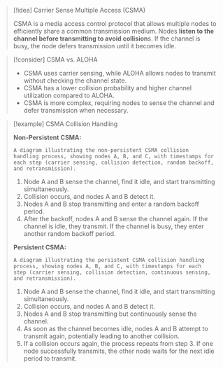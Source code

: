 
> [!idea] Carrier Sense Multiple Access (CSMA)
> 
> CSMA is a media access control protocol that allows multiple nodes to efficiently share a common transmission medium. Nodes **listen to the channel before transmitting to avoid collision**s. If the channel is busy, the node defers transmission until it becomes idle.

> [!consider] CSMA vs. ALOHA
>
> - CSMA uses carrier sensing, while ALOHA allows nodes to transmit without checking the channel state.
> - CSMA has a lower collision probability and higher channel utilization compared to ALOHA.
> - CSMA is more complex, requiring nodes to sense the channel and defer transmission when necessary.


> [!example] CSMA Collision Handling
>
> **Non-Persistent CSMA:**
>
> ```image_goes_here
> A diagram illustrating the non-persistent CSMA collision handling process, showing nodes A, B, and C, with timestamps for each step (carrier sensing, collision detection, random backoff, and retransmission).
> ```
>
> 1. Node A and B sense the channel, find it idle, and start transmitting simultaneously.
> 2. Collision occurs, and nodes A and B detect it.
> 3. Nodes A and B stop transmitting and enter a random backoff period.
> 4. After the backoff, nodes A and B sense the channel again. If the channel is idle, they transmit. If the channel is busy, they enter another random backoff period.
>
> **Persistent CSMA:**
>
> ```image_goes_here
> A diagram illustrating the persistent CSMA collision handling process, showing nodes A, B, and C, with timestamps for each step (carrier sensing, collision detection, continuous sensing, and retransmission).
> ```
>
> 1. Node A and B sense the channel, find it idle, and start transmitting simultaneously.
> 2. Collision occurs, and nodes A and B detect it.
> 3. Nodes A and B stop transmitting but continuously sense the channel.
> 4. As soon as the channel becomes idle, nodes A and B attempt to transmit again, potentially leading to another collision.
> 5. If a collision occurs again, the process repeats from step 3. If one node successfully transmits, the other node waits for the next idle period to transmit.